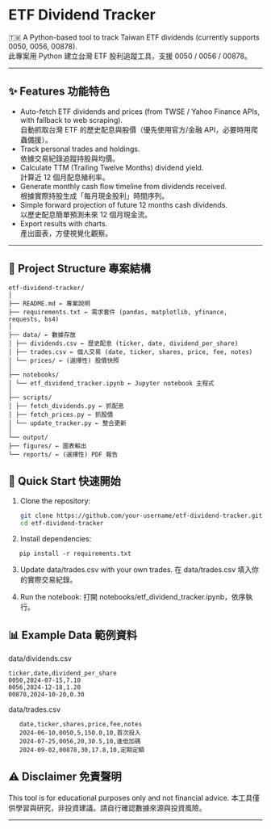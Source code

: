 # ETF Dividend Tracker

🇹🇼 A Python-based tool to track Taiwan ETF dividends (currently supports 0050, 0056, 00878).  
此專案用 Python 建立台灣 ETF 股利追蹤工具，支援 0050 / 0056 / 00878。

---

## ✨ Features 功能特色
- Auto-fetch ETF dividends and prices (from TWSE / Yahoo Finance APIs, with fallback to web scraping).  
  自動抓取台灣 ETF 的歷史配息與股價（優先使用官方/金融 API，必要時用爬蟲備援）。  
- Track personal trades and holdings.  
  依據交易紀錄追蹤持股與均價。  
- Calculate TTM (Trailing Twelve Months) dividend yield.  
  計算近 12 個月配息殖利率。  
- Generate monthly cash flow timeline from dividends received.  
  根據實際持股生成「每月現金股利」時間序列。  
- Simple forward projection of future 12 months cash dividends.  
  以歷史配息簡單預測未來 12 個月現金流。  
- Export results with charts.  
  產出圖表，方便視覺化觀察。

---

## 📂 Project Structure 專案結構
```
etf-dividend-tracker/
│
├── README.md ← 專案說明
├── requirements.txt ← 需求套件 (pandas, matplotlib, yfinance, requests, bs4)
│
├── data/ ← 數據存放
│ ├── dividends.csv ← 歷史配息 (ticker, date, dividend_per_share)
│ ├── trades.csv ← 個人交易 (date, ticker, shares, price, fee, notes)
│ └── prices/ ← (選擇性) 股價快照
│
├── notebooks/
│ └── etf_dividend_tracker.ipynb ← Jupyter notebook 主程式
│
├── scripts/
│ ├── fetch_dividends.py ← 抓配息
│ ├── fetch_prices.py ← 抓股價
│ └── update_tracker.py ← 整合更新
│
└── output/
├── figures/ ← 圖表輸出
└── reports/ ← (選擇性) PDF 報告
```

## 🚀 Quick Start 快速開始
1. Clone the repository:  
   ```bash
   git clone https://github.com/your-username/etf-dividend-tracker.git
   cd etf-dividend-tracker

2. Install dependencies:
```
   pip install -r requirements.txt
```
3. Update data/trades.csv with your own trades.
   在 data/trades.csv 填入你的實際交易紀錄。

4. Run the notebook:
   打開 notebooks/etf_dividend_tracker.ipynb，依序執行。

## 📊 Example Data 範例資料
   data/dividends.csv
   ```
  ticker,date,dividend_per_share
   0050,2024-07-15,7.10
   0056,2024-12-18,1.20
   00878,2024-10-20,0.30
```

data/trades.csv
```
   date,ticker,shares,price,fee,notes
   2024-06-10,0050,5,150.0,10,首次投入
   2024-07-25,0056,20,30.5,10,逢低加碼
   2024-09-02,00878,30,17.8,10,定期定額
```


## ⚠️ Disclaimer 免責聲明
   This tool is for educational purposes only and not financial advice.
   本工具僅供學習與研究，非投資建議。請自行確認數據來源與投資風險。


---

